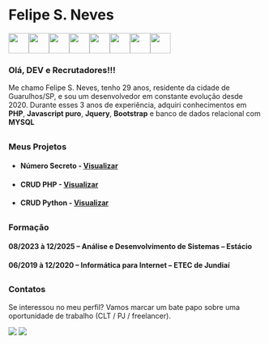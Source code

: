 # Felipe S. Neves 
<img loading="lazy" src="https://cdn.jsdelivr.net/gh/devicons/devicon/icons/php/php-original.svg" width="40" height="40"/><img loading="lazy" src="https://cdn.jsdelivr.net/gh/devicons/devicon/icons/mysql/mysql-original-wordmark.svg" width="40" height="40"/><img loading="lazy" src="https://cdn.jsdelivr.net/gh/devicons/devicon/icons/javascript/javascript-original.svg" width="40" height="40"/><img loading="lazy" src="https://cdn.jsdelivr.net/gh/devicons/devicon/icons/jquery/jquery-original-wordmark.svg" width="40" height="40"/><img loading="lazy" src="https://cdn.jsdelivr.net/gh/devicons/devicon/icons/html5/html5-original-wordmark.svg" width="40" height="40"/><img loading="lazy" src="https://cdn.jsdelivr.net/gh/devicons/devicon/icons/css3/css3-original-wordmark.svg" width="40" height="40"/><img loading="lazy" src="https://cdn.jsdelivr.net/gh/devicons/devicon/icons/bootstrap/bootstrap-original.svg" width="40" height="40"/><img loading="lazy" src="https://cdn.jsdelivr.net/gh/devicons/devicon/icons/git/git-original-wordmark.svg" width="40" height="40"/>

### Olá, DEV e Recrutadores!!!

Me chamo Felipe S. Neves, tenho 29 anos, residente da cidade de Guarulhos/SP, e sou um desenvolvedor em constante evolução desde 2020. Durante esses 3 anos de experiência, adquiri conhecimentos em **PHP**, **Javascript puro**, **Jquery**, **Bootstrap** e banco de dados relacional com **MYSQL**

##

### Meus Projetos

* #### Número Secreto - [Visualizar](https://github.com/NevesSFelipe/numero_secreto)

* #### CRUD PHP - [Visualizar](https://github.com/NevesSFelipe/CRUD_PHP)

* #### CRUD Python - [Visualizar](https://github.com/NevesSFelipe/CRUD_Python)
          

##

### Formação
#### 08/2023 à 12/2025 – Análise e Desenvolvimento de Sistemas – Estácio
#### 06/2019 à 12/2020 – Informática para Internet – ETEC de Jundiaí

##

### Contatos
Se interessou no meu perfil? Vamos marcar um bate papo sobre uma oportunidade de trabalho (CLT / PJ / freelancer).
<div>
  <a href = "mailto:felipe.s.neves@outlook.com"><img loading="lazy" src="https://img.shields.io/badge/Microsoft_Outlook-0078D4?style=for-the-badge&logo=microsoft-outlook&logoColor=white" target="_blank"></a>
  <a href="https://www.linkedin.com/in/felipe-s-neves-5858aa281/" target="_blank"><img loading="lazy" src="https://img.shields.io/badge/-LinkedIn-%230077B5?style=for-the-badge&logo=linkedin&logoColor=white" target="_blank"></a>   
</div>

